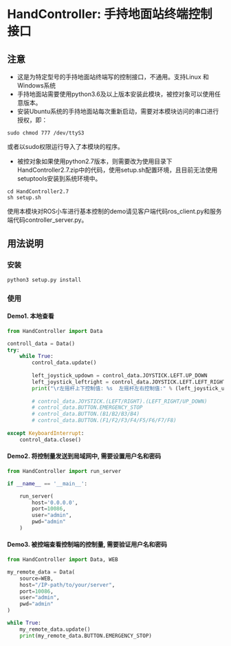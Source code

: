 # HandController: 手持地面站终端控制接口
## 注意
- 这是为特定型号的手持地面站终端写的控制接口，不通用。支持Linux 和 Windows系统
- 手持地面站需要使用python3.6及以上版本安装此模块，被控对象可以使用任意版本。
- 安装Ubuntu系统的手持地面站每次重新启动，需要对本模块访问的串口进行授权，即：
```commandline
sudo chmod 777 /dev/ttyS3
```
或者以sudo权限运行导入了本模块的程序。
- 被控对象如果使用python2.7版本，则需要改为使用目录下HandController2.7.zip中的代码，使用setup.sh配置环境，且目前无法使用setuptools安装到系统环境中。
```commandline
cd HandController2.7
sh setup.sh
```
使用本模块对ROS小车进行基本控制的demo请见客户端代码ros_client.py和服务端代码controller_server.py。
## 用法说明
### 安装
```commandline
python3 setup.py install
```
### 使用
#### Demo1. 本地查看
```python
from HandController import Data

controll_data = Data()
try:
    while True:
        control_data.update()
        
        left_joystick_updown = control_data.JOYSTICK.LEFT.UP_DOWN
        left_joystick_leftright = control_data.JOYSTICK.LEFT.LEFT_RIGHT
        print("\r左摇杆上下控制值: %s  左摇杆左右控制值:" % (left_joystick_updown.zfill(4), left_joystick_leftright.zfill(4)))
        
        # control_data.JOYSTICK.(LEFT/RIGHT).(LEFT_RIGHT/UP_DOWN)       # 左/右 摇杆 上下/左右 控制值(-1000, 1000)
        # control_data.BUTTON.EMERGENCY_STOP                            # 紧急制动按钮 (按下为True，松开为False)
        # control_data.BUTTON.(B1/B2/B3/B4)                             # 拨动开关（依次从左往右四个按钮，True为向上开启状态，False为向下关闭状态）
        # control_data.BUTTON.(F1/F2/F3/F4/F5/F6/F7/F8)                 # 快捷按钮F1-F8（按下为True, 松开为False）
        
except KeyboardInterrupt:
    control_data.close()
```

#### Demo2. 将控制量发送到局域网中, 需要设置用户名和密码
```python
from HandController import run_server

if __name__ == '__main__':

    run_server(
        host='0.0.0.0',
        port=10086,
        user="admin",
        pwd="admin"
    )
```

#### Demo3. 被控端查看控制端的控制量, 需要验证用户名和密码
```python
from HandController import Data, WEB

my_remote_data = Data(
    source=WEB,
    host="/IP-path/to/your/server",
    port=10086,
    user="admin",
    pwd="admin"
)

while True:
    my_remote_data.update()
    print(my_remote_data.BUTTON.EMERGENCY_STOP)
```
